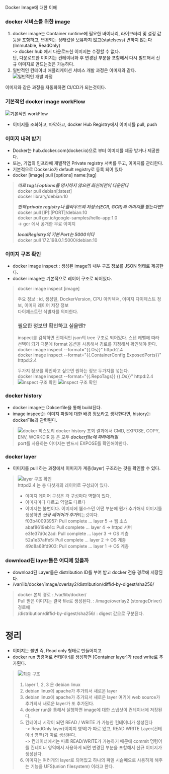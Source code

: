 Docker Image에 대한 이해 

### docker 서비스를 위한 image
1) docker image는 Container runtime에 필요한 바이너리, 라이브러리 및 설정 값 등을 포함하고, 변경되는 상태값을 보유하지 않고(statelsess) 변하지 않는다 (Immutable, ReadOnly)   
-> docker hub 에서 다운로드한 이미지는 수정할 수 없다.   
단, 다운로드한 이미지는 컨테이너화 후 변경된 부분을 포함해서 다시 빌드해서 신규 이미지로 만드는것은 가능하다. 
2) 일반적인 컨테이너 애플리케이션 서비스 개발 과정은 이미지와 같다.
   ![일반적인 개발 과정](../docs/img/docker_image/application.png)

이미지와 같은 과정을 자동화하면 CI/CD가 되는것이다.

### 기본적인 docker image workFlow
![기본적인 workFlow](../docs/img/docker_image/docker_image_buildup.png)
- 이미지를 조회하고, 파악하고, docker Hub Registry에서 이미지를 pull, push


### 이미지 내려 받기 
- Docker는 hub.docker.com(docker.io)으로 부터 이미지를 제공 받거나 제공한다.
- 또는, 기업의 인프라에 개별적인 Private registry 서버를 두고, 이미지를 관리한다.
- 기본적으로 Docker.io가 default registry로 등록 되어 있다
- docker [image] pull [options] name:[tag]
> ***따로 tag나 options를 명시하지 않으면 최신버전이 다운된다***  
> docker pull debian[:latest]  
> docker library/debian:10
> 
> ***만약 private registry나 클라우드의 저장소(ECR, GCR)의 이미지를 받는다면?***  
> docker pull [IP]:[PORT]/debian:10  
> docker pull gcr.io/google-samples/hello-app:1.0   
> -> gcr 에서 공개한 무료 이미지   
>
> ***localRegistry의 기본 Port는 5000이다***  
> docker pull 172.198.0.1:5000/debian:10  

### 이미지 구조 확인
- docker image inspect : 생성된 image의 내부 구조 정보를 JSON 형태로 제공한다. 
- docker image는 기본적으로 레이어 구조로 되어있다. 
> docker image inspect [image]
> 
> 주요 정보 : id, 생성일, DockerVersion, CPU 아키텍쳐, 이미지 다이제스트 정보, 이미지 레이어 저장 정보   
> 다이제스트란 식별자를 의미한다.
>
> ### 필요한 정보만 확인하고 싶을땐? ###
> inspect를 검색하면 전체적인 json의 tree 구조로 되어있다.
> 스텝 레벨에 따라 선택이 되기 때문에 format 옵션을 사용해서 경로를 지정해서 확인해야 한다.  
> docker image inspect --format="{{.Os}}" httpd:2.4  
> docker image inspect --format="{{.ContainerConfig.ExposedPorts}}" httpd:2.4
> 
> 두가지 정보를 확인하고 싶으면 원하는 정보 두가지를 넣는다.   
> docker image inspect --format="{{.RepoTags}} {{.Os}}" httpd:2.4 
> ![inspect 구조 확인](../docs/img/docker_image/inspect_total.png) 
> ![inspect 구조 확인](../docs/img/docker_image/inspect_Os.png)

  
### docker history
- docker image는 Dokcerfile을 통해 build된다.  
- image inspect는 이미지 파일에 대한 배경 정보라고 생각한다면, history는 dockerFile과 관련된다.  
> ![docker 히스토리](../docs/img/docker_image/docker_history.png)
> docker history 조회 결과에서 CMD, EXPOSE, COPY, ENV, WORKDIR 등 은 모두 ***dockerfile에 파라메터임***  
> port를 사용하는 이미지는 반드시 EXPOSE를 확인해야한다.

### docker layer
- 이미지를 pull 하는 과정에서 이미지가 계층(layer) 구조라는 것을 확인할 수 있다. 
> ![layer 구조 확인](../docs/img/docker_image/docker_layer.png)   
> httpd2.4 는 총 다섯개의 레이어로 구성되어 있다.  
> 
> - 이미지 레이어 구성은 각 구성마다 역할이 있다.  
> - 이미지마다 다르고 역할도 다르다
> - 이미지는 불변이다. 이미지에 웹소스던 어떤 부분에 뭔가 추가해서 이미지를 생성하면 ***신규 레이어가 추가***되는것이다.   
> f03b40093957: Pull complete … layer 5 → 웹 소스  
> abaf8619eb1c: Pull complete … layer 4 → httpd 서버    
> e3fe37d0c2ad: Pull complete … layer 3 → OS 계층  
> 52a1e37affe5: Pull complete … layer 2 → OS 계층  
> 49d8a68fd903: Pull complete … layer 1 → OS 계층  


### download된 layer들은 어디에 있을까 
- download된 Layer들은 distribution ID를 부여 받고 docker 전용 경로에 저장된다. 
- /var/lib/docker/image/overlay2/distribution/diffid-by-digest/sha256/
> docker 본체 경로 : /var/lib/docker/  
> Pull 받은 이미지는 결국 file로 생성된다. : /image/overlay2 (storageDriver) 경로에    
> /distribution/diffid-by-digest/sha256/ : digest 값으로 구분된다.

 # 정리
- 이미지는 불변 즉, Read only 형태로 만들어지고
- docker run 명령어로 컨테이너를 생성하면 [Container layer]가 read write로 추가된다.  

> ![최종 구조](../docs/img/docker_image/docker_imgae_layer.png)
> 1. layer 1, 2, 3 은 debian linux
> 2. debian linux에 apache가 추가되서 새로운 layer
> 3. debian linux에 apache가 추가되서 새로운 layer 여기에 web source가 추가되서 새로운 layer가 또 추가된다.
> 4. docker run을 통해서 실행하면 image에 대한 스냅샷이 컨테이너에 저장된다.
> 5. 컨테이너 시작이 되면 READ / WRITE 가 가능한 컨테이너가 생성된다   
> -> ReadOnly layer(이미지 영역)가 따로 있고, READ WRITE Layer(컨테이너 영역)가 따로 생성된다.  
> -> 컨테이너에서는 따로 READ/WRITE가 가능하기 때문에 commit 명령어를 컨테이너 영역에서 사용하게 되면 변경된 부분을 포함해서 신규 이미지가 생성된다.
> 6. 이미지는 여러개의 layer로 되어있고 하나의 파일 시슽메으로 사용하게 해주는 기능을 UFS(union filesystem) 이라고 한다. 